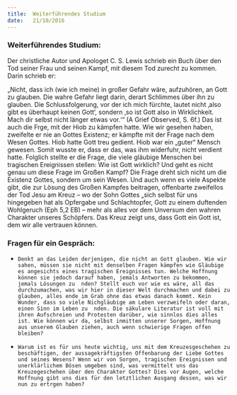 ```yaml
---
title:  Weiterführendes Studium
date:   21/10/2016
---
```


### Weiterführendes Studium:

Der christliche Autor und Apologet C. S. Lewis schrieb ein Buch über den Tod seiner Frau und seinen Kampf, mit diesem Tod zurecht zu kommen. Darin schrieb er:

„Nicht, dass ich (wie ich meine) in großer Gefahr wäre, aufzuhören, an Gott zu glauben. Die wahre Gefahr liegt darin, derart Schlimmes über ihn zu glauben. Die Schlussfolgerung, vor der ich mich fürchte, lautet nicht ‚also gibt es überhaupt keinen Gott‘, sondern ‚so ist Gott also in Wirklichkeit. Mach dir selbst nicht länger etwas vor.‘“ (A Grief Observed, S. 6f.) Das ist auch die Frge, mit der Hiob zu kämpfen hatte. Wie wir gesehen haben, zweifelte er nie an Gottes Existenz; er kämpfte mit der Frage nach dem Wesen Gottes. Hiob hatte Gott treu gedient. Hiob war ein „guter“ Mensch gewesen. Somit wusste er, dass er das, was ihm widerfuhr, nicht verdient hatte. Folglich stellte er die Frage, die viele gläubige Menschen bei tragischen Ereignissen stellen: Wie ist Gott wirklich? Und geht es nicht genau um diese Frage im Großen Kampf? Die Frage dreht sich nicht um die Existenz Gottes, sondern um sein Wesen. Und auch wenn es viele Aspekte gibt, die zur Lösung des Großen Kampfes beitragen, offenbarte zweifellos der Tod Jesu am Kreuz – wo der Sohn Gottes „sich selbst für uns hingegeben hat als Opfergabe und Schlachtopfer, Gott zu einem duftenden Wohlgeruch (Eph 5,2 EB) – mehr als alles vor dem Unversum den wahren Charakter unseres Schöpfers. Das Kreuz zeigt uns, dass Gott ein Gott ist, dem wir alle vertrauen können.

### Fragen für ein Gespräch:

- `Denkt an das Leiden derjenigen, die nicht an Gott glauben. Wie wir sahen, müssen sie nicht mit denselben Fragen kämpfen wie Gläubige es angesichts eines tragischen Ereignisses tun. Welche Hoffnung können sie jedoch darauf haben, jemals Antworten zu bekommen, jemals Lösungen zu  nden? Stellt euch vor wie es wäre, all das durchzumachen, was wir hier in dieser Welt durchmachen und dabei zu glauben, alles ende im Grab ohne das etwas danach kommt. Kein Wunder, dass so viele Nichgläubige am Leben verzweifeln oder daran, einen Sinn im Leben zu  nden. Die säkulare Literatur ist voll mit ihren Aufschreien und Protesten darüber, wie sinnlos dies alles ist. Wie können wir da, selbst inmitten unserer Sorgen, Hoffnung aus unserem Glauben ziehen, auch wenn schwierige Fragen offen bleiben?`

- `Warum ist es für uns heute wichtig, uns mit dem Kreuzesgeschehen zu beschäftigen, der aussagekräftigsten Offenbarung der Liebe Gottes und seines Wesens? Wenn wir von Sorgen, tragischen Ereignissen und unerklärlichem Bösen umgeben sind, was vermittelt uns das Kreuzegeschehen über den Charakter Gottes? Dies vor Augen, welche Hoffnung gibt uns dies für den letztlichen Ausgang dessen, was wir nun zu ertrgen haben?`